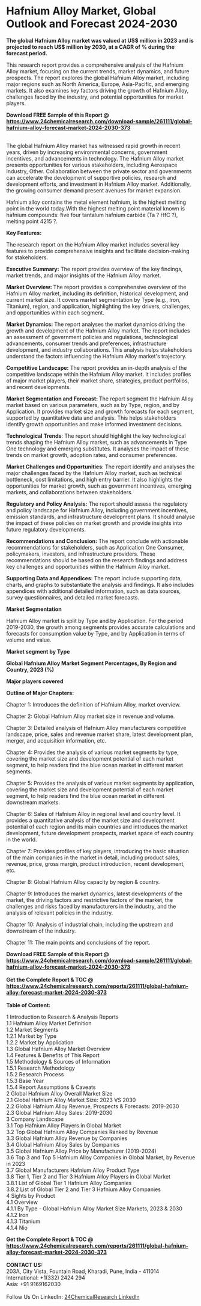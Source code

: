 <h1>Hafnium Alloy Market, Global Outlook and Forecast 2024-2030</h1><p><strong>The global Hafnium Alloy market was valued at US$ million in 2023 and is projected to reach US$ million by 2030, at a CAGR of % during the forecast period.</strong></p><p>
</p><p>This research report provides a comprehensive analysis of the Hafnium Alloy market, focusing on the current trends, market dynamics, and future prospects. The report explores the global Hafnium Alloy market, including major regions such as North America, Europe, Asia-Pacific, and emerging markets. It also examines key factors driving the growth of Hafnium Alloy, challenges faced by the industry, and potential opportunities for market players.</p><div><b>Download FREE Sample of this Report @ 
            <a href="https://www.24chemicalresearch.com/download-sample/261111/global-hafnium-alloy-forecast-market-2024-2030-373">
            https://www.24chemicalresearch.com/download-sample/261111/global-hafnium-alloy-forecast-market-2024-2030-373</a></b></div><br><p>
The global Hafnium Alloy market has witnessed rapid growth in recent years, driven by increasing environmental concerns, government incentives, and advancements in technology. The Hafnium Alloy market presents opportunities for various stakeholders, including Aerospace Industry, Other. Collaboration between the private sector and governments can accelerate the development of supportive policies, research and development efforts, and investment in Hafnium Alloy market. Additionally, the growing consumer demand present avenues for market expansion.</p><p>
</p><p>
Hafnium alloy contains the metal element hafnium, is the highest melting point in the world today.With the highest melting point material known is hafnium compounds: five four tantalum hafnium carbide (Ta ? HfC ?), melting point 4215 ?.</p><p>
<strong>Key Features:</strong></p><p>
The research report on the Hafnium Alloy market includes several key features to provide comprehensive insights and facilitate decision-making for stakeholders.</p><p>
<strong>Executive Summary:</strong> The report provides overview of the key findings, market trends, and major insights of the Hafnium Alloy market.</p><p>
<strong>Market Overview: </strong>The report provides a comprehensive overview of the Hafnium Alloy market, including its definition, historical development, and current market size. It covers market segmentation by Type (e.g., Iron, Titanium), region, and application, highlighting the key drivers, challenges, and opportunities within each segment.</p><p>
<strong>Market Dynamics: </strong>The report analyses the market dynamics driving the growth and development of the Hafnium Alloy market. The report includes an assessment of government policies and regulations, technological advancements, consumer trends and preferences, infrastructure development, and industry collaborations. This analysis helps stakeholders understand the factors influencing the Hafnium Alloy market's trajectory.</p><p>
<strong>Competitive Landscape:</strong> The report provides an in-depth analysis of the competitive landscape within the Hafnium Alloy market. It includes profiles of major market players, their market share, strategies, product portfolios, and recent developments.</p><p>
<strong>Market Segmentation and Forecast: </strong>The report segment the Hafnium Alloy market based on various parameters, such as by Type, region, and by Application. It provides market size and growth forecasts for each segment, supported by quantitative data and analysis. This helps stakeholders identify growth opportunities and make informed investment decisions.</p><p>
<strong>Technological Trends</strong>: The report should highlight the key technological trends shaping the Hafnium Alloy market, such as advancements in Type One technology and emerging substitutes. It analyses the impact of these trends on market growth, adoption rates, and consumer preferences.</p><p>
<strong>Market Challenges and Opportunities</strong>: The report identify and analyses the major challenges faced by the Hafnium Alloy market, such as technical bottleneck, cost limitations, and high entry barrier. It also highlights the opportunities for market growth, such as government incentives, emerging markets, and collaborations between stakeholders.</p><p>
<strong>Regulatory and Policy Analysis:</strong> The report should assess the regulatory and policy landscape for Hafnium Alloy, including government incentives, emission standards, and infrastructure development plans. It should analyse the impact of these policies on market growth and provide insights into future regulatory developments.</p><p>
<strong>Recommendations and Conclusion:</strong> The report conclude with actionable recommendations for stakeholders, such as Application One Consumer, policymakers, investors, and infrastructure providers. These recommendations should be based on the research findings and address key challenges and opportunities within the Hafnium Alloy market.</p><p>
<strong>Supporting Data and Appendices</strong>: The report include supporting data, charts, and graphs to substantiate the analysis and findings. It also includes appendices with additional detailed information, such as data sources, survey questionnaires, and detailed market forecasts.</p><p>
<strong>Market Segmentation</strong></p><p>
Hafnium Alloy market is split by Type and by Application. For the period 2019-2030, the growth among segments provides accurate calculations and forecasts for consumption value by Type, and by Application in terms of volume and value.</p><p>
<strong>Market segment by Type</strong></p><p>
</p><p>
</p><p><strong>Global Hafnium Alloy Market Segment Percentages, By Region and Country, 2023 (%)</strong></p><p>
</p><p>
</p><p><strong>Major players covered</strong></p><p>
</p><p>
</p><p><strong>Outline of Major Chapters:</strong></p><p>
Chapter 1: Introduces the definition of Hafnium Alloy, market overview.</p><p>
Chapter 2: Global Hafnium Alloy market size in revenue and volume.</p><p>
Chapter 3: Detailed analysis of Hafnium Alloy manufacturers competitive landscape, price, sales and revenue market share, latest development plan, merger, and acquisition information, etc.</p><p>
Chapter 4: Provides the analysis of various market segments by type, covering the market size and development potential of each market segment, to help readers find the blue ocean market in different market segments.</p><p>
Chapter 5: Provides the analysis of various market segments by application, covering the market size and development potential of each market segment, to help readers find the blue ocean market in different downstream markets.</p><p>
Chapter 6: Sales of Hafnium Alloy in regional level and country level. It provides a quantitative analysis of the market size and development potential of each region and its main countries and introduces the market development, future development prospects, market space of each country in the world.</p><p>
Chapter 7: Provides profiles of key players, introducing the basic situation of the main companies in the market in detail, including product sales, revenue, price, gross margin, product introduction, recent development, etc.</p><p>
Chapter 8: Global Hafnium Alloy capacity by region &amp; country.</p><p>
Chapter 9: Introduces the market dynamics, latest developments of the market, the driving factors and restrictive factors of the market, the challenges and risks faced by manufacturers in the industry, and the analysis of relevant policies in the industry.</p><p>
Chapter 10: Analysis of industrial chain, including the upstream and downstream of the industry.</p><p>
Chapter 11: The main points and conclusions of the report.</p><div><b>Download FREE Sample of this Report @ 
            <a href="https://www.24chemicalresearch.com/download-sample/261111/global-hafnium-alloy-forecast-market-2024-2030-373">
            https://www.24chemicalresearch.com/download-sample/261111/global-hafnium-alloy-forecast-market-2024-2030-373</a></b></div><br><div><b>Get the Complete Report & TOC @ 
            <a href="https://www.24chemicalresearch.com/reports/261111/global-hafnium-alloy-forecast-market-2024-2030-373">
            https://www.24chemicalresearch.com/reports/261111/global-hafnium-alloy-forecast-market-2024-2030-373</a></b></div><br>
            <b>Table of Content:</b><p>1 Introduction to Research & Analysis Reports<br />
    1.1 Hafnium Alloy Market Definition<br />
    1.2 Market Segments<br />
        1.2.1 Market by Type<br />
        1.2.2 Market by Application<br />
    1.3 Global Hafnium Alloy Market Overview<br />
    1.4 Features & Benefits of This Report<br />
    1.5 Methodology & Sources of Information<br />
        1.5.1 Research Methodology<br />
        1.5.2 Research Process<br />
        1.5.3 Base Year<br />
        1.5.4 Report Assumptions & Caveats<br />
2 Global Hafnium Alloy Overall Market Size<br />
    2.1 Global Hafnium Alloy Market Size: 2023 VS 2030<br />
    2.2 Global Hafnium Alloy Revenue, Prospects & Forecasts: 2019-2030<br />
    2.3 Global Hafnium Alloy Sales: 2019-2030<br />
3 Company Landscape<br />
    3.1 Top Hafnium Alloy Players in Global Market<br />
    3.2 Top Global Hafnium Alloy Companies Ranked by Revenue<br />
    3.3 Global Hafnium Alloy Revenue by Companies<br />
    3.4 Global Hafnium Alloy Sales by Companies<br />
    3.5 Global Hafnium Alloy Price by Manufacturer (2019-2024)<br />
    3.6 Top 3 and Top 5 Hafnium Alloy Companies in Global Market, by Revenue in 2023<br />
    3.7 Global Manufacturers Hafnium Alloy Product Type<br />
    3.8 Tier 1, Tier 2 and Tier 3 Hafnium Alloy Players in Global Market<br />
        3.8.1 List of Global Tier 1 Hafnium Alloy Companies<br />
        3.8.2 List of Global Tier 2 and Tier 3 Hafnium Alloy Companies<br />
4 Sights by Product<br />
    4.1 Overview<br />
        4.1.1 By Type - Global Hafnium Alloy Market Size Markets, 2023 & 2030<br />
        4.1.2 Iron<br />
        4.1.3 Titanium<br />
        4.1.4 Nio</p><div><b>Get the Complete Report & TOC @ 
            <a href="https://www.24chemicalresearch.com/reports/261111/global-hafnium-alloy-forecast-market-2024-2030-373">
            https://www.24chemicalresearch.com/reports/261111/global-hafnium-alloy-forecast-market-2024-2030-373</a></b></div><br><b>CONTACT US:</b><br>
            203A, City Vista, Fountain Road, Kharadi, Pune, India - 411014<br>
            International: +1(332) 2424 294<br>
            Asia: +91 9169162030 <br><br>
            Follow Us On LinkedIn: <a href="https://www.linkedin.com/company/24chemicalresearch/">24ChemicalResearch LinkedIn</a>
